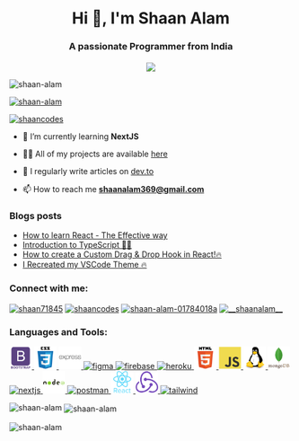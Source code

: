 <h1 align="center">Hi 👋, I'm Shaan Alam</h1>  
<h3 align="center">A passionate Programmer from India</h3>  
  
  <p align="center">
<img align="center" src="https://media.giphy.com/media/QX6ruFElzFdeIfblrg/giphy.gif"  width="500" />
  </p>
  
<p align="left"> <img src="https://komarev.com/ghpvc/?username=shaan-alam&label=Profile%20views&color=0e75b6&style=flat" alt="shaan-alam" /> </p>  
  
<p align="left"> <a href="https://github.com/ryo-ma/github-profile-trophy"><img src="https://github-profile-trophy.vercel.app/?username=shaan-alam" alt="shaan-alam" /></a> </p>  
  
<p align="left"> <a href="https://twitter.com/shaancodes" target="blank"><img src="https://img.shields.io/twitter/follow/shaancodes?logo=twitter&style=for-the-badge" alt="shaancodes" /></a> </p>  
  
- 🌱 I’m currently learning **NextJS**  
  
- 👨‍💻 All of my projects are available [here](https://shaanalam.vercel.app)  
  
- 📝 I regularly write articles on [dev.to](https://dev.to/shaan71845)  
  
- 📫 How to reach me **shaanalam369@gmail.com**  
  
### Blogs posts  
<!-- BLOG-POST-LIST:START -->
- [How to learn React - The Effective way](https://dev.to/shaan_alam/how-to-learn-react-the-effective-way-2km7)
- [Introduction to TypeScript 👩‍💻](https://dev.to/shaan_alam/introduction-to-typescript-7lg)
- [How to create a Custom Drag & Drop Hook in React!🔥](https://dev.to/shaan_alam/how-to-create-a-custom-drag-drop-hook-in-react-nme)
- [I Recreated my VSCode Theme 🔥](https://dev.to/shaan_alam/i-recreated-my-vscode-theme-33p6)
<!-- BLOG-POST-LIST:END -->  
  
<h3 align="left">Connect with me:</h3>  
<p align="left">  
<a href="https://dev.to/shaan71845" target="blank"><img align="center" src="https://cdn.jsdelivr.net/npm/simple-icons@3.0.1/icons/dev-dot-to.svg" alt="shaan71845" height="30" width="40" /></a>  
<a href="https://twitter.com/shaancodes" target="blank"><img align="center" src="https://cdn.jsdelivr.net/npm/simple-icons@3.0.1/icons/twitter.svg" alt="shaancodes" height="30" width="40" /></a>  
<a href="https://linkedin.com/in/shaan-alam-01784018a" target="blank"><img align="center" src="https://cdn.jsdelivr.net/npm/simple-icons@3.0.1/icons/linkedin.svg" alt="shaan-alam-01784018a" height="30" width="40" /></a>  
<a href="https://instagram.com/__shaanalam__" target="blank"><img align="center" src="https://cdn.jsdelivr.net/npm/simple-icons@3.0.1/icons/instagram.svg" alt="__shaanalam__" height="30" width="40" /></a>  
</p>  
  
<h3 align="left">Languages and Tools:</h3>  
<p align="left"> <a href="https://getbootstrap.com" target="_blank"> <img src="https://raw.githubusercontent.com/devicons/devicon/master/icons/bootstrap/bootstrap-plain-wordmark.svg" alt="bootstrap" width="40" height="40"/> </a> <a href="https://www.w3schools.com/css/" target="_blank"> <img src="https://raw.githubusercontent.com/devicons/devicon/master/icons/css3/css3-original-wordmark.svg" alt="css3" width="40" height="40"/> </a> <a href="https://expressjs.com" target="_blank"> <img src="https://raw.githubusercontent.com/devicons/devicon/master/icons/express/express-original-wordmark.svg" alt="express" width="40" height="40"/> </a> <a href="https://www.figma.com/" target="_blank"> <img src="https://www.vectorlogo.zone/logos/figma/figma-icon.svg" alt="figma" width="40" height="40"/> </a> <a href="https://firebase.google.com/" target="_blank"> <img src="https://www.vectorlogo.zone/logos/firebase/firebase-icon.svg" alt="firebase" width="40" height="40"/> </a> <a href="https://heroku.com" target="_blank"> <img src="https://www.vectorlogo.zone/logos/heroku/heroku-icon.svg" alt="heroku" width="40" height="40"/> </a> <a href="https://www.w3.org/html/" target="_blank"> <img src="https://raw.githubusercontent.com/devicons/devicon/master/icons/html5/html5-original-wordmark.svg" alt="html5" width="40" height="40"/> </a> <a href="https://developer.mozilla.org/en-US/docs/Web/JavaScript" target="_blank"> <img src="https://raw.githubusercontent.com/devicons/devicon/master/icons/javascript/javascript-original.svg" alt="javascript" width="40" height="40"/> </a> <a href="https://www.linux.org/" target="_blank"> <img src="https://raw.githubusercontent.com/devicons/devicon/master/icons/linux/linux-original.svg" alt="linux" width="40" height="40"/> </a> <a href="https://www.mongodb.com/" target="_blank"> <img src="https://raw.githubusercontent.com/devicons/devicon/master/icons/mongodb/mongodb-original-wordmark.svg" alt="mongodb" width="40" height="40"/> </a> <a href="https://nextjs.org/" target="_blank"> <img src="https://cdn.worldvectorlogo.com/logos/nextjs-3.svg" alt="nextjs" width="40" height="40"/> </a> <a href="https://nodejs.org" target="_blank"> <img src="https://raw.githubusercontent.com/devicons/devicon/master/icons/nodejs/nodejs-original-wordmark.svg" alt="nodejs" width="40" height="40"/> </a> <a href="https://postman.com" target="_blank"> <img src="https://www.vectorlogo.zone/logos/getpostman/getpostman-icon.svg" alt="postman" width="40" height="40"/> </a> <a href="https://reactjs.org/" target="_blank"> <img src="https://raw.githubusercontent.com/devicons/devicon/master/icons/react/react-original-wordmark.svg" alt="react" width="40" height="40"/> </a> <a href="https://redux.js.org" target="_blank"> <img src="https://raw.githubusercontent.com/devicons/devicon/master/icons/redux/redux-original.svg" alt="redux" width="40" height="40"/> </a> <a href="https://tailwindcss.com/" target="_blank"> <img src="https://www.vectorlogo.zone/logos/tailwindcss/tailwindcss-icon.svg" alt="tailwind" width="40" height="40"/> </a> </p>  
  
<p><img align="left" src="https://github-readme-stats.vercel.app/api/top-langs?username=shaan-alam&show_icons=true&locale=en&layout=compact" alt="shaan-alam" /></p>  
  
<p>&nbsp;<img align="center" src="https://github-readme-stats.vercel.app/api?username=shaan-alam&show_icons=true&locale=en" alt="shaan-alam" /></p>  
  
<p><img align="center" src="https://github-readme-streak-stats.herokuapp.com/?user=shaan-alam&" alt="shaan-alam" /></p>

